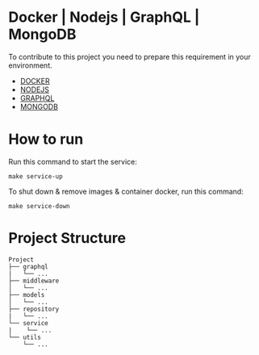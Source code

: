 # Docker | Nodejs | GraphQL | MongoDB
To contribute to this project you need to prepare this requirement in your environment.

* [DOCKER](https://www.docker.com/) 
* [NODEJS](https://nodejs.org/en/)
* [GRAPHQL](https://graphql.org/)
* [MONGODB](https://www.mongodb.com/)

# How to run

Run this command to start the service:

```
make service-up
```

To shut down & remove images & container docker, run this command:

```
make service-down
```

# Project Structure

```
Project
├── graphql
|   └── ...
├── middleware
│   └── ...
├── models
│   └── ...
├── repository
|   └── ...
└── service
|    └── ...
└── utils
    └── ...
```
